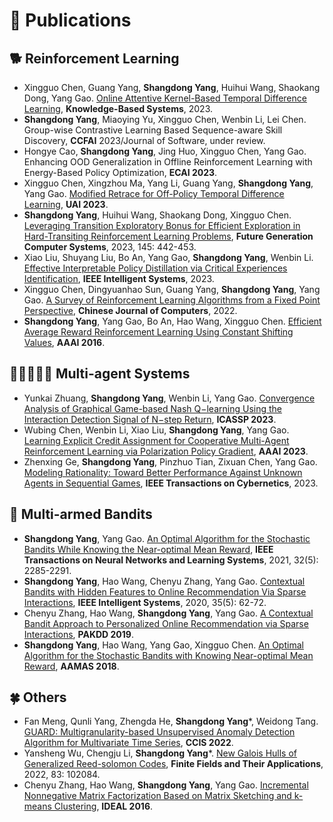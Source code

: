 
# 📝 Publications 
## 🐕 Reinforcement Learning
- Xingguo Chen, Guang Yang, **Shangdong Yang**, Huihui Wang, Shaokang Dong, Yang Gao. [Online Attentive Kernel-Based Temporal Difference Learning](https://www.sciencedirect.com/science/article/abs/pii/S0950705123006524?fr=RR-2&ref=pdf_download&rr=7fa33c97ba723f89), **Knowledge-Based Systems**, 2023.
- **Shangdong Yang**, Miaoying Yu, Xingguo Chen, Wenbin Li, Lei Chen. Group-wise Contrastive Learning Based Sequence-aware Skill Discovery, **CCFAI** 2023/Journal of Software, under review.
- Hongye Cao, **Shangdong Yang**, Jing Huo, Xingguo Chen, Yang Gao. Enhancing OOD Generalization in Offline Reinforcement Learning with Energy-Based Policy Optimization, **ECAI 2023**.
- Xingguo Chen, Xingzhou Ma, Yang Li, Guang Yang, **Shangdong Yang**, Yang Gao. [Modified Retrace for Off-Policy Temporal Difference Learning](https://openreview.net/forum?id=e5Th-IghYTM), **UAI 2023**.
- **Shangdong Yang**, Huihui Wang, Shaokang Dong, Xingguo Chen. [Leveraging Transition Exploratory Bonus for Efficient Exploration in Hard-Transiting Reinforcement Learning Problems](https://www.sciencedirect.com/science/article/pii/S0167739X2300136X?via%3Dihub), **Future Generation Computer Systems**, 2023, 145: 442-453.
- Xiao Liu, Shuyang Liu, Bo An, Yang Gao, **Shangdong Yang**, Wenbin Li. [Effective Interpretable Policy Distillation via Critical Experiences Identification](https://ieeexplore.ieee.org/abstract/document/10098283), **IEEE Intelligent Systems**, 2023.
- Xingguo Chen, Dingyuanhao Sun, Guang Yang, **Shangdong Yang**, Yang Gao. [A Survey of Reinforcement Learning Algorithms from a Fixed Point Perspective](http://cjc.ict.ac.cn/qwjs/view.asp?id=5782), **Chinese Journal of Computers**, 2022.
- **Shangdong Yang**, Yang Gao, Bo An, Hao Wang, Xingguo Chen. [Efficient Average Reward Reinforcement Learning Using Constant Shifting Values](https://ojs.aaai.org/index.php/AAAI/article/view/10285), **AAAI 2016**.

## 🧑🏻‍🤝‍🧑🏼 Multi-agent Systems
- Yunkai Zhuang, **Shangdong Yang**, Wenbin Li, Yang Gao. [Convergence Analysis of Graphical Game-based Nash Q−learning Using the Interaction Detection Signal of N−step Return](https://ieeexplore.ieee.org/document/10095235), **ICASSP 2023**.
- Wubing Chen, Wenbin Li, Xiao Liu, **Shangdong Yang**, Yang Gao. [Learning Explicit Credit Assignment for Cooperative Multi-Agent Reinforcement Learning via Polarization Policy Gradient](https://ojs.aaai.org/index.php/AAAI/article/view/26364), **AAAI 2023**.
- Zhenxing Ge, **Shangdong Yang**, Pinzhuo Tian, Zixuan Chen, Yang Gao. [Modeling Rationality: Toward Better Performance Against Unknown Agents in Sequential Games](https://ieeexplore.ieee.org/abstract/document/9999061), **IEEE Transactions on Cybernetics**, 2023.

## 🎰 Multi-armed Bandits
- **Shangdong Yang**, Yang Gao. [An Optimal Algorithm for the Stochastic Bandits While Knowing the Near-optimal Mean Reward](https://ieeexplore.ieee.org/abstract/document/9104874), **IEEE Transactions on Neural Networks and Learning Systems**, 2021, 32(5): 2285-2291.
- **Shangdong Yang**, Hao Wang, Chenyu Zhang, Yang Gao. [Contextual Bandits with Hidden Features to Online Recommendation Via Sparse Interactions](https://ieeexplore.ieee.org/abstract/document/9144427), **IEEE Intelligent Systems**, 2020, 35(5): 62-72.
- Chenyu Zhang, Hao Wang, **Shangdong Yang**, Yang Gao. [A Contextual Bandit Approach to Personalized Online Recommendation via Sparse Interactions](https://link.springer.com/chapter/10.1007/978-3-030-16145-3_31), **PAKDD 2019**.
- **Shangdong Yang**, Hao Wang, Yang Gao, Xingguo Chen. [An Optimal Algorithm for the Stochastic Bandits with Knowing Near-optimal Mean Reward](https://www.ifaamas.org/Proceedings/aamas2018/pdfs/p2130.pdf), **AAMAS 2018**.

## 🍀 Others
- Fan Meng, Qunli Yang, Zhengda He, **Shangdong Yang***, Weidong Tang. [GUARD: Multigranularity-based Unsupervised Anomaly Detection Algorithm for Multivariate Time Series](https://ieeexplore.ieee.org/abstract/document/10016429), **CCIS 2022**.
- Yansheng Wu, Chengju Li, **Shangdong Yang***. [New Galois Hulls of Generalized Reed-solomon Codes](https://www.sciencedirect.com/science/article/pii/S1071579722000934), **Finite Fields and Their Applications**, 2022, 83: 102084.
- Chenyu Zhang, Hao Wang, **Shangdong Yang**, Yang Gao. [Incremental Nonnegative Matrix Factorization Based on Matrix Sketching and k-means Clustering](https://link.springer.com/chapter/10.1007/978-3-319-46257-8_46), **IDEAL 2016**.

